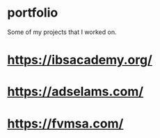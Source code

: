 # portfolio
Some of my projects that I worked on.

# https://ibsacademy.org/
# https://adselams.com/
# https://fvmsa.com/
